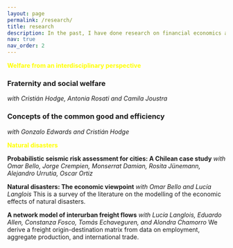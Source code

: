 ```yaml
---
layout: page
permalink: /research/
title: research
description: In the past, I have done research on financial economics and game theory. Recently, I focused on natural disasters and welfare economics.
nav: true
nav_order: 2
---
```


<span style='color:yellow'>**Welfare from an interdisciplinary perspective**</span>

### Fraternity and social welfare
_with Cristián Hodge, Antonia Rosati and Camila Joustra_

### Concepts of the common good and efficiency
_with Gonzalo Edwards and Cristián Hodge_

<span style="color:yellow">**Natural disasters**</span>

**Probabilistic seismic risk assessment for cities: A Chilean case study**
_with Omar Bello, Jorge Crempien, Monserrat Damian, Rosita Jünemann, Alejandro Urrutia, Oscar Ortiz_

**Natural disasters: The economic viewpoint** 
_with Omar Bello and Lucía Langlois_
This is a survey of the literature on the modelling of the economic effects of natural disasters.

**A network model of interurban freight flows**
_with Lucía Langlois, Eduardo Allen, Constanza Fosco, Tomás Echaveguren, and Alondra Chamorro_
We derive a freight origin-destination matrix from data on employment, aggregate production, and international trade.


